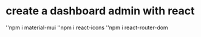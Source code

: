# create a dashboard admin with react

''npm i material-mui
''npm i react-icons
''npm i react-router-dom
